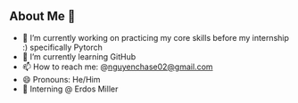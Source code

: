 ## About Me 👋
- 🔭 I’m currently working on practicing my core skills before my internship :) specifically Pytorch
- 🌱 I’m currently learning GitHub
- 📫 How to reach me: @nguyenchase02@gmail.com
- 😄 Pronouns: He/Him
- 💼 Interning @ Erdos Miller
